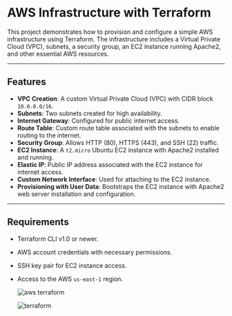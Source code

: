 # AWS Infrastructure with Terraform

This project demonstrates how to provision and configure a simple AWS infrastructure using Terraform. The infrastructure includes a Virtual Private Cloud (VPC), subnets, a security group, an EC2 instance running Apache2, and other essential AWS resources. 

---

## Features

- **VPC Creation**: A custom Virtual Private Cloud (VPC) with CIDR block `10.0.0.0/16`.
- **Subnets**: Two subnets created for high availability.
- **Internet Gateway**: Configured for public internet access.
- **Route Table**: Custom route table associated with the subnets to enable routing to the internet.
- **Security Group**: Allows HTTP (80), HTTPS (443), and SSH (22) traffic.
- **EC2 Instance**: A `t2.micro` Ubuntu EC2 instance with Apache2 installed and running.
- **Elastic IP**: Public IP address associated with the EC2 instance for internet access.
- **Custom Network Interface**: Used for attaching to the EC2 instance.
- **Provisioning with User Data**: Bootstraps the EC2 instance with Apache2 web server installation and configuration.

---

## Requirements

- Terraform CLI v1.0 or newer.
- AWS account credentials with necessary permissions.
- SSH key pair for EC2 instance access.

- Access to the AWS `us-east-1` region.

  ![aws terraform](https://github.com/user-attachments/assets/6d5cc239-9457-4c15-b4fc-ca6b93a05170)

  ![terraform](https://github.com/user-attachments/assets/d47ef823-19aa-431c-b692-af6bdfc42cf9)

